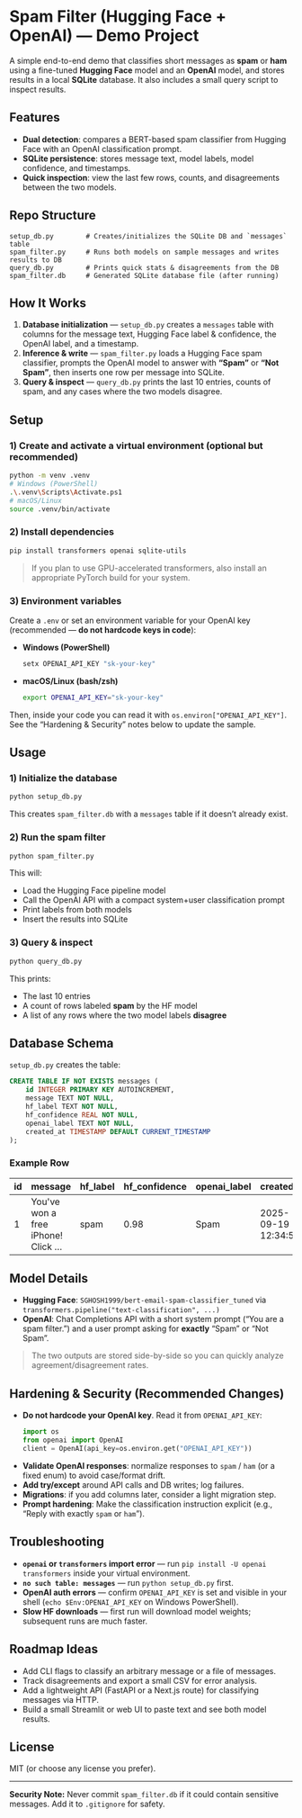 # Spam Filter (Hugging Face + OpenAI) — Demo Project

A simple end-to-end demo that classifies short messages as **spam** or **ham** using a fine-tuned **Hugging Face** model and an **OpenAI** model, and stores results in a local **SQLite** database. It also includes a small query script to inspect results.

## Features

- **Dual detection**: compares a BERT-based spam classifier from Hugging Face with an OpenAI classification prompt.
- **SQLite persistence**: stores message text, model labels, model confidence, and timestamps.
- **Quick inspection**: view the last few rows, counts, and disagreements between the two models.

## Repo Structure

```
setup_db.py        # Creates/initializes the SQLite DB and `messages` table
spam_filter.py     # Runs both models on sample messages and writes results to DB
query_db.py        # Prints quick stats & disagreements from the DB
spam_filter.db     # Generated SQLite database file (after running)
```

## How It Works

1. **Database initialization** — `setup_db.py` creates a `messages` table with columns for the message text, Hugging Face label & confidence, the OpenAI label, and a timestamp.
2. **Inference & write** — `spam_filter.py` loads a Hugging Face spam classifier, prompts the OpenAI model to answer with **“Spam”** or **“Not Spam”**, then inserts one row per message into SQLite.
3. **Query & inspect** — `query_db.py` prints the last 10 entries, counts of spam, and any cases where the two models disagree.

## Setup

### 1) Create and activate a virtual environment (optional but recommended)

```bash
python -m venv .venv
# Windows (PowerShell)
.\.venv\Scripts\Activate.ps1
# macOS/Linux
source .venv/bin/activate
```

### 2) Install dependencies

```bash
pip install transformers openai sqlite-utils
```

> If you plan to use GPU-accelerated transformers, also install an appropriate PyTorch build for your system.

### 3) Environment variables

Create a `.env` or set an environment variable for your OpenAI key (recommended — **do not hardcode keys in code**):

- **Windows (PowerShell)**
  ```powershell
  setx OPENAI_API_KEY "sk-your-key"
  ```

- **macOS/Linux (bash/zsh)**
  ```bash
  export OPENAI_API_KEY="sk-your-key"
  ```

Then, inside your code you can read it with `os.environ["OPENAI_API_KEY"]`. See the “Hardening & Security” notes below to update the sample.

## Usage

### 1) Initialize the database

```bash
python setup_db.py
```

This creates `spam_filter.db` with a `messages` table if it doesn’t already exist.

### 2) Run the spam filter

```bash
python spam_filter.py
```

This will:
- Load the Hugging Face pipeline model
- Call the OpenAI API with a compact system+user classification prompt
- Print labels from both models
- Insert the results into SQLite

### 3) Query & inspect

```bash
python query_db.py
```

This prints:
- The last 10 entries
- A count of rows labeled **spam** by the HF model
- A list of any rows where the two model labels **disagree**

## Database Schema

`setup_db.py` creates the table:

```sql
CREATE TABLE IF NOT EXISTS messages (
    id INTEGER PRIMARY KEY AUTOINCREMENT,
    message TEXT NOT NULL,
    hf_label TEXT NOT NULL,
    hf_confidence REAL NOT NULL,
    openai_label TEXT NOT NULL,
    created_at TIMESTAMP DEFAULT CURRENT_TIMESTAMP
);
```

### Example Row

| id | message                                | hf_label | hf_confidence | openai_label | created_at          |
|----|----------------------------------------|----------|---------------|--------------|---------------------|
| 1  | You've won a free iPhone! Click …      | spam     | 0.98          | Spam         | 2025-09-19 12:34:56 |

## Model Details

- **Hugging Face**: `SGHOSH1999/bert-email-spam-classifier_tuned` via `transformers.pipeline("text-classification", ...)`
- **OpenAI**: Chat Completions API with a short system prompt (“You are a spam filter.”) and a user prompt asking for **exactly** “Spam” or “Not Spam”.

> The two outputs are stored side-by-side so you can quickly analyze agreement/disagreement rates.

## Hardening & Security (Recommended Changes)

- **Do not hardcode your OpenAI key**. Read it from `OPENAI_API_KEY`:
  ```python
  import os
  from openai import OpenAI
  client = OpenAI(api_key=os.environ.get("OPENAI_API_KEY"))
  ```
- **Validate OpenAI responses**: normalize responses to `spam` / `ham` (or a fixed enum) to avoid case/format drift.
- **Add try/except** around API calls and DB writes; log failures.
- **Migrations**: if you add columns later, consider a light migration step.
- **Prompt hardening**: Make the classification instruction explicit (e.g., “Reply with exactly `spam` or `ham`”).

## Troubleshooting

- **`openai` or `transformers` import error** — run `pip install -U openai transformers` inside your virtual environment.
- **`no such table: messages`** — run `python setup_db.py` first.
- **OpenAI auth errors** — confirm `OPENAI_API_KEY` is set and visible in your shell (`echo $Env:OPENAI_API_KEY` on Windows PowerShell).
- **Slow HF downloads** — first run will download model weights; subsequent runs are much faster.

## Roadmap Ideas

- Add CLI flags to classify an arbitrary message or a file of messages.
- Track disagreements and export a small CSV for error analysis.
- Add a lightweight API (FastAPI or a Next.js route) for classifying messages via HTTP.
- Build a small Streamlit or web UI to paste text and see both model results.

## License

MIT (or choose any license you prefer).

---

**Security Note:** Never commit `spam_filter.db` if it could contain sensitive messages. Add it to `.gitignore` for safety.
